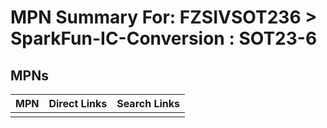 



# MPN Summary For: FZSIVSOT236 > SparkFun-IC-Conversion : SOT23-6

## MPNs
  

|MPN|Direct Links|Search Links|
| :--- | :--- | :--- |
||||
